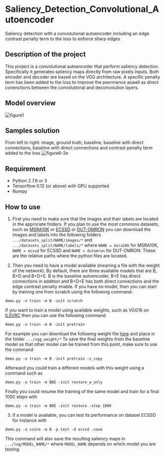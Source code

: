 # Saliency_Detection_Convolutional_Autoencoder
Saliency detection with a convolutional autoencoder including an edge contrast penalty term to the loss to enforce sharp edges



## Description of the project
This project is a convolutional autoencoder that perform saliency detection. 
Specifically it generates saliency maps directly from raw pixels inputs. 
Both encoder and decoder are based on the VGG architecture.
A specific penalty term has been added to the loss to improve the peormance aswell as direct conenctions between the convolutional and deconvolution layers.

## Model overview
![figure1](https://user-images.githubusercontent.com/26786663/27525317-b3026976-5a77-11e7-8767-8f4a06e5b696.jpg)

## Samples solution
From left to right: image, ground truth, baseline, baseline with direct connections, baseline with direct connections and contrast penalty term added to the loss
![figure6-2e](https://user-images.githubusercontent.com/26786663/27525314-af6375da-5a77-11e7-882c-1646e016a0a3.jpg)

## Requirement
- Python 2.7.6 or 3
- Tensorflow 0.12 (or above) with GPU supported
- Numpy



## How to use
1. First you need to make sure that the images and their labels are located in the approriate folders. 
If you plan to use the most commons datasets, such as [MSRA10K](http://mmcheng.net/msra10k/) or [ECSSD](http://www.cse.cuhk.edu.hk/leojia/projects/hsaliency/dataset.html) or [DUT-OMRON](http://saliencydetection.net/dut-omron/#outline-container-orgheadline8) you can download the images and labels into the following folders `.../datasets_split/NAME/images/*` and `.../datasets_split/NAME/labels/*` where `NAME = msra10k` for MSRA10K, `NAME = ecssd` for ECSSD and `NAME = dutomron` for DUT-OMRON. These are the relative paths where the python files are located.

2. Then you need to have a model available (meaning a file with the weight of the network). By default, there are three available models that are B, B+D and B+D+E. B is the baseline autoencoder, B+E has direct connections in addition and B+D+E has both direct connections and the edge contrast penalty enable. If you have no model, then you can start by training one from scratch using the following command:
```
demo.py -o train -m B -init scratch 
```
If you want to train a model using available weights, such as VGG16 on [ILSVRC](http://www.image-net.org/papers/imagenet_cvpr09.pdf) then you can use the following command
```
demo.py -o train -m B -init pretrain 
```
For example you can download the following weight file [here](https://www.cs.toronto.edu/~frossard/post/vgg16/) and place in the folder `.../vgg_weight/*`
To save the final weights from the baseline model so that other model can be trained from this point, make sure to use the command 
```
demo.py -o train -m B -init pretrain -s_copy
```
Afterward you could train a different models with this weight using a command such as 
```
demo.py -o train -m BDE -init restore_w_only
``` 
Finally you could resume the training of the same model and train for a final 1000 steps with
```
demo.py -o train -m BDE -init restore -step 1000
``` 

3. If a model is available, you can test its performance on dataset ECSSD for instance with
```
demo.py -o score -m B -p test -d ecssd -save
``` 
This command will also save the resulting saliency maps in `.../log/MODEL_NAME/*` where `MODEL_NAME` depends on which model you are testing.

